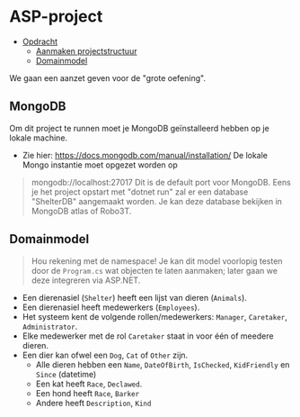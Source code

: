 # ASP-project

- [Opdracht](#opdracht)
  - [Aanmaken projectstructuur](#aanmaken-projectstructuur)
  - [Domainmodel](#domainmodel)

We gaan een aanzet geven voor de "grote oefening".
## MongoDB ##

Om dit project te runnen moet je MongoDB geïnstalleerd hebben op je lokale machine.
- Zie hier: https://docs.mongodb.com/manual/installation/
De lokale Mongo instantie moet opgezet worden op 
> mongodb://localhost:27017
Dit is de default port voor MongoDB. Eens je het project opstart met "dotnet run" zal er een database "ShelterDB" aangemaakt worden. Je kan deze database bekijken in MongoDB atlas of Robo3T.

## Domainmodel ##

> Hou rekening met de namespace! Je kan dit model voorlopig testen door de `Program.cs` wat objecten te laten aanmaken; later gaan we deze integreren via ASP.NET.

- Een dierenasiel (`Shelter`) heeft een lijst van dieren (`Animals`).
- Een dierenasiel heeft medewerkers (`Employees`).
- Het systeem kent de volgende rollen/medewerkers: `Manager`, `Caretaker`, `Administrator`.
- Elke medewerker met de rol `Caretaker` staat in voor één of meedere dieren.
- Een dier kan ofwel een `Dog`, `Cat` of `Other` zijn.
  - Alle dieren hebben een `Name`, `DateOfBirth`, `IsChecked`, `KidFriendly` en `Since` (datetime)
  - Een kat heeft `Race`, `Declawed`.
  - Een hond heeft `Race`, `Barker`
  - Andere heeft `Description`, `Kind`
